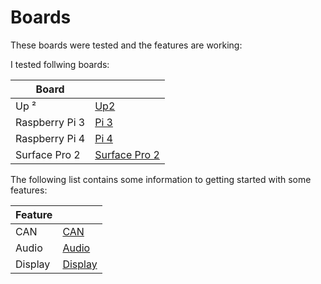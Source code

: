 # Boards

These boards were tested and the features are working:

I tested follwing boards:


| Board |  |
| --- | --- | 
| Up ² | [Up2](boards/up-squared.md) | 
| Raspberry Pi 3 | [Pi 3](raspberry_pi3.md) | 
| Raspberry Pi 4 | [Pi 4](raspberry_pi4.md) | 
| Surface Pro 2 | [Surface Pro 2](surface_pro2.md) | 


The following list contains some information to getting started with some features:

| Feature |  |
| --- | --- | 
| CAN | [CAN](CAN/can.md) | 
| Audio | [Audio](audio/audio.md) | 
| Display | [Display](display/display.md) | 
